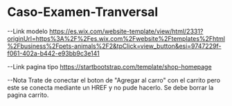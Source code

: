# Caso-Examen-Tranversal

--Link modelo
https://es.wix.com/website-template/view/html/2331?originUrl=https%3A%2F%2Fes.wix.com%2Fwebsite%2Ftemplates%2Fhtml%2Fbusiness%2Fpets-animals%2F2&tpClick=view_button&esi=9747229f-f061-402a-b442-e93bb9c3e141

--Link pagina tipo
https://startbootstrap.com/template/shop-homepage

--Nota
Trate de conectar el boton de "Agregar al carro" con el carrito pero este se conecta mediante un HREF y no pude hacerlo.
Se debe borrar la pagina carrito.
